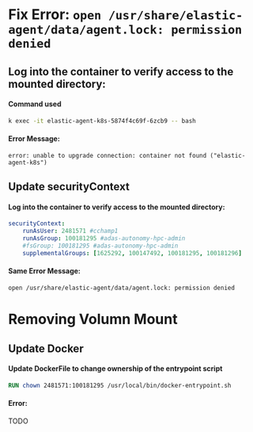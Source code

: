 
# Fix Error: `open /usr/share/elastic-agent/data/agent.lock: permission denied`

## Log into the container to verify access to the mounted directory:

####  Command used
```bash
k exec -it elastic-agent-k8s-5874f4c69f-6zcb9 -- bash
```

#### Error Message:
```plaintext
error: unable to upgrade connection: container not found ("elastic-agent-k8s")
```

## Update securityContext

####  Log into the container to verify access to the mounted directory:
```yaml
securityContext:
    runAsUser: 2481571 #cchamp1
    runAsGroup: 100181295 #adas-autonomy-hpc-admin
    #fsGroup: 100181295 #adas-autonomy-hpc-admin
    supplementalGroups: [1625292, 100147492, 100181295, 100181296]
```

#### Same Error Message:
```plaintext
open /usr/share/elastic-agent/data/agent.lock: permission denied
```

# Removing Volumn Mount
## Update Docker

#### Update DockerFile to change ownership of the entrypoint script

```DOCKERFILE
RUN chown 2481571:100181295 /usr/local/bin/docker-entrypoint.sh
```

#### Error:
TODO